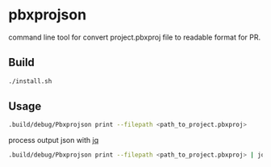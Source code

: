 # pbxprojson

command line tool for convert project.pbxproj file to readable format for PR.

## Build

```sh
./install.sh
```

## Usage

```sh
.build/debug/Pbxprojson print --filepath <path_to_project.pbxproj>
```

process output json with [jq](https://stedolan.github.io/jq/)

```sh
.build/debug/Pbxprojson print --filepath <path_to_project.pbxproj> | jq .
```

